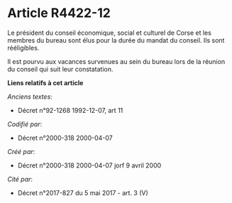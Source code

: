 # Article R4422-12

Le président du conseil économique, social et culturel de Corse et les membres du bureau sont élus pour la durée du mandat du
conseil. Ils sont rééligibles.

Il est pourvu aux vacances survenues au sein du bureau lors de la réunion du conseil qui suit leur constatation.

**Liens relatifs à cet article**

_Anciens textes_:

  - Décret n°92-1268 1992-12-07, art 11

_Codifié par_:

  - Décret n°2000-318 2000-04-07

_Créé par_:

  - Décret n°2000-318 2000-04-07 jorf 9 avril 2000

_Cité par_:

  - Décret n°2017-827 du 5 mai 2017 - art. 3 (V)
